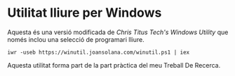 # Utilitat lliure per Windows
Aquesta és una versió modificada de *Chris Titus Tech's Windows Utility* que només inclou una selecció de programari lliure.

```
iwr -useb https://winutil.joansolana.com/winutil.ps1 | iex
```

Aquesta utilitat forma part de la part pràctica del meu Treball De Recerca.